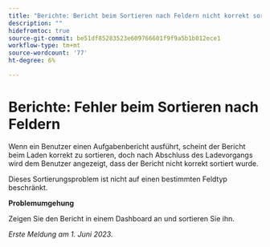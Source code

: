 ```yaml
---
title: "Berichte: Bericht beim Sortieren nach Feldern nicht korrekt sortiert"
description: ""
hidefromtoc: true
source-git-commit: be51df85283523e609766601f9f9a5b1b012ece1
workflow-type: tm+mt
source-wordcount: '77'
ht-degree: 6%

---
```



# Berichte: Fehler beim Sortieren nach Feldern


Wenn ein Benutzer einen Aufgabenbericht ausführt, scheint der Bericht beim Laden korrekt zu sortieren, doch nach Abschluss des Ladevorgangs wird dem Benutzer angezeigt, dass der Bericht nicht korrekt sortiert wurde.

Dieses Sortierungsproblem ist nicht auf einen bestimmten Feldtyp beschränkt.

**Problemumgehung**

Zeigen Sie den Bericht in einem Dashboard an und sortieren Sie ihn.

_Erste Meldung am 1. Juni 2023._